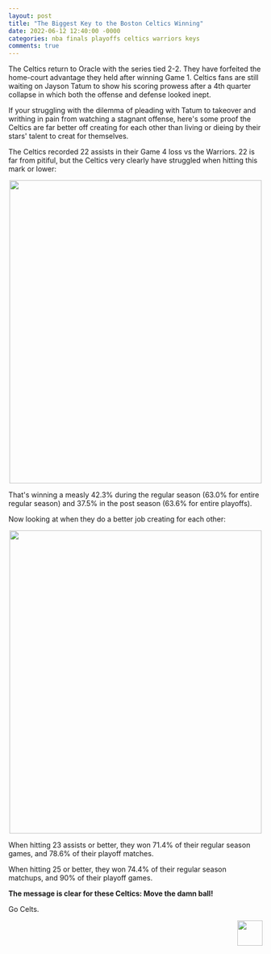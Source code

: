 ```yaml
---
layout: post
title: "The Biggest Key to the Boston Celtics Winning"
date: 2022-06-12 12:40:00 -0000
categories: nba finals playoffs celtics warriors keys
comments: true
---
```

The Celtics return to Oracle with the series tied 2-2. They have forfeited the home-court advantage they held after winning Game 1. Celtics fans are still waiting on Jayson Tatum to show his scoring prowess after a 4th quarter collapse in which both the offense and defense looked inept.

If your struggling with the dilemma of pleading with Tatum to takeover and writhing in pain from watching a stagnant offense, here's some proof the Celtics are far better off creating for each other than living or dieing by their stars' talent to creat for themselves.

The Celtics recorded 22 assists in their Game 4 loss vs the Warriors. 22 is far from pitiful, but the Celtics very clearly have struggled when hitting this mark or lower:
<p align="center"> 
  <img src="/criticalcelticsfan/assets/22Finals/22orless.JPG" width="500" height="600" />
</p>

That's winning a measly 42.3% during the regular season (63.0% for entire regular season) and 37.5% in the post season (63.6% for entire playoffs).

Now looking at when they do a better job creating for each other:
<p align="center"> 
  <img src="/criticalcelticsfan/assets/22Finals/23plus.JPG" width="500" height="600" />
</p>

When hitting 23 assists or better, they won 71.4% of their regular season games, and 78.6% of their playoff matches.

When hitting 25 or better, they won 74.4% of their regular season matchups, and 90% of their playoff games.

__The message is clear for these Celtics: Move the damn ball!__

Go Celts.
<p align="right"> 
    <img src="/criticalcelticsfan/assets/ccflogo.jpg" width="50" height="50" />
</p>
